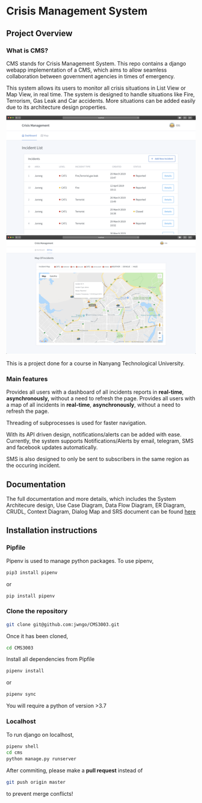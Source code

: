 # Crisis Management System 

## Project Overview

### What is CMS? 
CMS stands for Crisis Management System. This repo contains a django 
webapp implementation of a CMS, which aims to allow seamless collaboration
between government agencies in times of emergency. 

This system allows its users to monitor all crisis situations in List View 
or Map View, in real time. The system is designed to handle situations 
like Fire, Terrorism, Gas Leak and Car accidents. More situations 
can be added easily due to its architecture design properties.

![List View](README_src/COListOfIncidents.png)
![Map View](README_src/COViewMap.png)

This is a project done for a course in Nanyang Technological University. 


### Main features
Provides all users with a dashboard of all incidents reports in **real-time**, 
**asynchronously,** without a need to refresh the page.
Provides all users with a map of all incidents in **real-time**, **asynchronously**,
without a need to refresh the page.

Threading of subprocesses is used for faster navigation.

With its API driven design, notifications/alerts can be added with ease. 
Currently, the system supports Notifications/Alerts by email, telegram, SMS
and facebook updates automatically.  
 
SMS is also designed to only be sent to subscribers in the same region as the occuring incident. 

## Documentation 

The full documentation and more details, which includes the System Architecure design, Use Case Diagram,
Data Flow Diagram, ER Diagram, CRUDL, Context Diagram, Dialog Map and SRS document can be found
[here](https://okkarmin.github.io/CMSAPI.github.io/#/Diagrams)




## Installation instructions
### Pipfile 
Pipenv is used to manage python packages.
To use pipenv, 
```bash
pip3 install pipenv
```
or 
```bash
pip install pipenv
```
 
### Clone the repository

```bash
git clone git@github.com:jwngo/CMS3003.git
```

Once it has been cloned, 
```bash 
cd CMS3003
```
Install all dependencies from Pipfile
```bash
pipenv install 
``` 
or 
```bash
pipenv sync
``` 
You will require a python of version >3.7

### Localhost

To run django on localhost, 

```bash
pipenv shell
cd cms
python manage.py runserver
``` 

After commiting, please make a **pull request** instead of 
```bash 
git push origin master
``` 
to prevent merge conflicts! 
